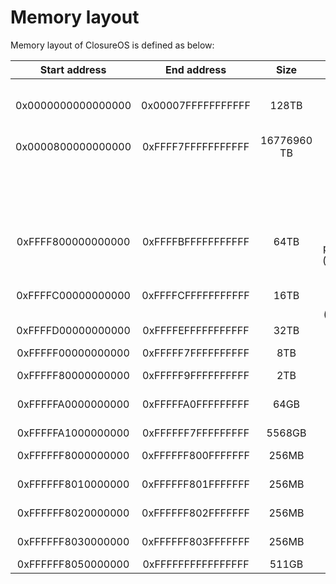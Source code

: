 # Memory layout

Memory layout of ClosureOS is defined as below:

| Start address | End address | Size | Description |
| :------------:|:-----------:|:----:|:-----------:|
| 0x0000000000000000 | 0x00007FFFFFFFFFFF | 128TB | memory space for user-mode process, isolate for per one |
| 0x0000800000000000 | 0xFFFF7FFFFFFFFFFF | 16776960 TB | unused hole |
| | | | shared kernel-space virtual memory for all processes |
| 0xFFFF800000000000 | 0xFFFFBFFFFFFFFFFF | 64TB | direct mapping of first 64TB physical memory (physmem_base) |
| 0xFFFFC00000000000 | 0xFFFFCFFFFFFFFFFF | 16TB | dynamic kernel memory mapping region (vmremap_base) |
| 0xFFFFD00000000000 | 0xFFFFEFFFFFFFFFFF | 32TB | unused hole |
| 0xFFFFF00000000000 | 0xFFFFF7FFFFFFFFFF | 8TB | page database (pgdb_base) |
| 0xFFFFF80000000000 | 0xFFFFF9FFFFFFFFFF | 2TB | unused hole |
| 0xFFFFFA0000000000 | 0xFFFFFA0FFFFFFFFF | 64GB | kernel stack, isolate for each process |
| 0xFFFFFA1000000000 | 0xFFFFFF7FFFFFFFFF | 5568GB | unused hole |
| 0xFFFFFF8000000000 | 0xFFFFFF800FFFFFFF | 256MB | kernel .text segment |
| 0xFFFFFF8010000000 | 0xFFFFFF801FFFFFFF | 256MB | kernel .data segment |
| 0xFFFFFF8020000000 | 0xFFFFFF802FFFFFFF | 256MB | kernel .rodata segment |
| 0xFFFFFF8030000000 | 0xFFFFFF803FFFFFFF | 256MB | kernel .bss segment |
| 0xFFFFFF8050000000 | 0xFFFFFFFFFFFFFFFF | 511GB | unused hole |

